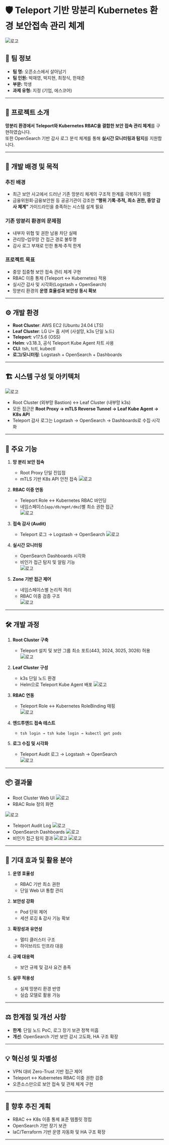 # 🛡️ Teleport 기반 망분리 Kubernetes 환경 보안접속 관리 체계

![로고](../images/메인.png)

## 👥 팀 정보
- **팀 명:** 오픈소스에서 살아남기  
- **팀 인원:** 박재영, 박지현, 최정식, 한재준  
- **부문:** 학생  
- **과제 유형:** 지정 (기업, 에스코어)  

---

## 📌 프로젝트 소개

**망분리 환경에서 Teleport와 Kubernetes RBAC을 결합한 보안 접속 관리 체계**를 구현하였습니다.  
또한 OpenSearch 기반 감사 로그 분석 체계를 통해 **실시간 모니터링과 탐지**를 지원합니다.

---

## 🎯 개발 배경 및 목적

### 추진 배경
- 최근 보안 사고에서 드러난 기존 망분리 체계의 구조적 한계를 극복하기 위함  
- 금융위원회·금융보안원 등 공공기관이 강조한 **“행위 기록·추적, 최소 권한, 중앙 감사 체계”** 가이드라인을 충족하는 시스템 설계 필요  

### 기존 망분리 환경의 문제점
- 내부자 위협 및 권한 남용 차단 실패  
- 관리망–업무망 간 접근 경로 불투명  
- 감사 로그 부재로 인한 통제·추적 한계  

### 프로젝트 목표
- 중앙 집중형 보안 접속 관리 체계 구현  
- RBAC 이중 통제 (Teleport ↔ Kubernetes) 적용  
- 실시간 감사 및 시각화(Logstash + OpenSearch)  
- 망분리 환경의 **운영 효율성과 보안성 동시 확보**

---

## ⚙️ 개발 환경

- **Root Cluster**: AWS EC2 (Ubuntu 24.04 LTS)  
- **Leaf Cluster**: LG U+ 홈 서버 (사설망, k3s 단일 노드)  
- **Teleport**: v17.5.6 (OSS)  
- **Helm**: v3.18.3, 공식 Teleport Kube Agent 차트 사용  
- **CLI**: tsh, tctl, kubectl  
- **로그/모니터링**: Logstash + OpenSearch + Dashboards  

---

## 🏗️ 시스템 구성 및 아키텍처

![로고](../images/아키텍처.png)


- Root Cluster (외부망 Bastion) ↔ Leaf Cluster (내부망 k3s)  
- 모든 접근은 **Root Proxy → mTLS Reverse Tunnel → Leaf Kube Agent → K8s API**  
- Teleport 감사 로그는 Logstash → OpenSearch → Dashboards로 수집·시각화  

---

## 🔑 주요 기능

1. **망 분리 보안 접속**  
   - Root Proxy 단일 진입점  
   - mTLS 기반 K8s API 안전 접속
   ![로고](../images/auth_flow.png)  

2. **RBAC 이중 연동**  
   - Teleport Role ↔ Kubernetes RBAC 바인딩  
   - 네임스페이스(`app/db/mgmt/dmz`)별 최소 권한 접근  
   ![로고](../images/roleBinding.png)

3. **접속 감사 (Audit)**  
   - Teleport 로그 → Logstash → OpenSearch
   ![로고](../images/log_flow.png)

4. **실시간 모니터링**  
   - OpenSearch Dashboards 시각화  
   - 비인가 접근 탐지 및 알림 기능  
   ![로고](../images/DashBoard.png)

5. **Zone 기반 접근 제어**  
   - 네임스페이스별 논리적 격리  
   - RBAC 이중 검증 구조  
   ![로고](../images/namespace.png)

---

## 🛠️ 개발 과정

1. **Root Cluster 구축**  
   - Teleport 설치 및 보안 그룹 최소 포트(443, 3024, 3025, 3026) 허용  
   ![로고](../images/EC2_auth.png)

2. **Leaf Cluster 구성**  
   - k3s 단일 노드 환경  
   - Helm으로 Teleport Kube Agent 배포
    ![로고](../images/helmchart.png) 

3. **RBAC 연동**  
   - Teleport Role ↔ Kubernetes RoleBinding 매핑  
   ![로고](../images/role.png)

4. **엔드투엔드 접속 테스트**  
   - `tsh login → tsh kube login → kubectl get pods`  

5. **로그 수집 및 시각화**
   - Teleport Audit 로그 → Logstash → OpenSearch  
   ![로고](../images/logs.png)

---

## 📦 결과물

- Root Cluster Web UI
![로고](../images/teleport_main.png)
- RBAC Role 정의 화면

![로고](../images/RBAC.png)  
- Teleport Audit Log
![로고](../images/Audit.png)
- OpenSearch Dashboards
![로고](../images/DashBoard.png)
- 비인가 접근 탐지 결과
![로고](../images/auth_실패.png)
![로고](../images/alert.png)  

---

## 🌟 기대 효과 및 활용 분야

1. **운영 효율성**  
   - RBAC 기반 최소 권한  
   - 단일 Web UI 통합 관리  

2. **보안성 강화**  
   - Pod 단위 제어  
   - 세션 로깅 & 감사 기능 확보  

3. **확장성과 유연성**  
   - 멀티 클러스터 구조  
   - 하이브리드 인프라 대응  

4. **규제 대응력**  
   - 보안 규제 및 감사 요건 충족  

5. **실무 적용성**  
   - 실제 망분리 환경 반영  
   - 실습 모델로 활용 가능  

---

## ⚖️ 한계점 및 개선 사항
- **한계**: 단일 노드 PoC, 로그 장기 보관 정책 미흡  
- **개선**: OpenSearch 기반 보안 감시 고도화, HA 구조 확장  

---

## 💡 혁신성 및 차별성
- VPN 대비 Zero-Trust 기반 접근 제어  
- Teleport ↔ Kubernetes RBAC 이중 권한 검증  
- 오픈소스만으로 보안 접속 및 관제 체계 구현  

---

## 🔮 향후 추진 계획
- RBAC ↔ K8s 이중 통제 표준 템플릿 정립  
- OpenSearch 기반 장기 보관 
- IaC/Terraform 기반 운영 자동화 및 HA 구조 확장  

---
